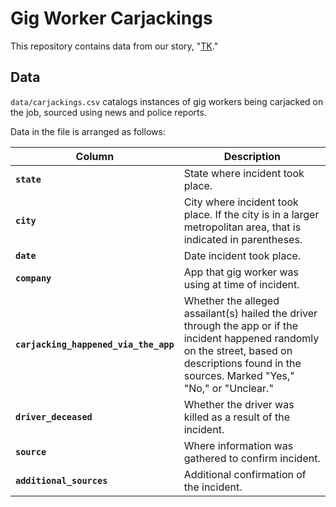 # Gig Worker Carjackings

This repository contains data from our story, "[TK]()."


## Data

`data/carjackings.csv` catalogs instances of gig workers being carjacked on the job, sourced using news and police reports.

Data in the file is arranged as follows:

| Column	| Description |
|---------|-------------|
| **`state`**	| State where incident took place.
| **`city`** |	City where incident took place. If the city is in a larger metropolitan area, that is indicated in parentheses.
| **`date`** |	Date incident took place.
| **`company`** |	App that gig worker was using at time of incident.
| **`carjacking_happened_via_the_app`** |	Whether the alleged assailant(s) hailed the driver through the app or if the incident happened randomly on the street, based on descriptions found in the sources. Marked "Yes," "No," or "Unclear."
| **`driver_deceased`** |	Whether the driver was killed as a result of the incident.
| **`source`** |	Where information was gathered to confirm incident.
| **`additional_sources`** |	Additional confirmation of the incident.
